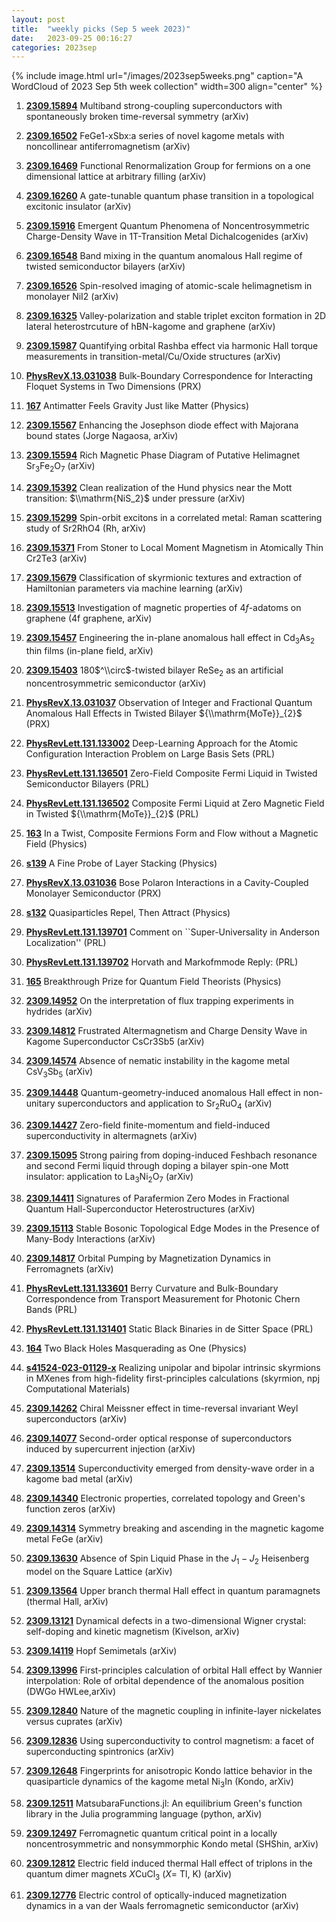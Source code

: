 ```yaml
---
layout: post
title:  "weekly picks (Sep 5 week 2023)"
date:   2023-09-25 00:16:27
categories: 2023sep
---
```



{% include image.html url="/images/2023sep5weeks.png" caption="A WordCloud of 2023 Sep 5th week collection" width=300 align="center" %}



1. **[2309.15894](http://arxiv.org/abs/2309.15894)** Multiband strong-coupling superconductors with spontaneously broken time-reversal symmetry (arXiv)

1. **[2309.16502](http://arxiv.org/abs/2309.16502)** FeGe1-xSbx:a series of novel kagome metals with noncollinear antiferromagnetism (arXiv)

1. **[2309.16469](http://arxiv.org/abs/2309.16469)** Functional Renormalization Group for fermions on a one dimensional lattice at arbitrary filling (arXiv)

1. **[2309.16260](http://arxiv.org/abs/2309.16260)** A gate-tunable quantum phase transition in a topological excitonic insulator (arXiv)

1. **[2309.15916](http://arxiv.org/abs/2309.15916)** Emergent Quantum Phenomena of Noncentrosymmetric Charge-Density Wave in 1T-Transition Metal Dichalcogenides (arXiv)

1. **[2309.16548](http://arxiv.org/abs/2309.16548)** Band mixing in the quantum anomalous Hall regime of twisted semiconductor bilayers (arXiv)

1. **[2309.16526](http://arxiv.org/abs/2309.16526)** Spin-resolved imaging of atomic-scale helimagnetism in monolayer NiI2 (arXiv)

1. **[2309.16325](http://arxiv.org/abs/2309.16325)** Valley-polarization and stable triplet exciton formation in 2D lateral heterostrcuture of hBN-kagome and graphene (arXiv)

1. **[2309.15987](http://arxiv.org/abs/2309.15987)** Quantifying orbital Rashba effect via harmonic Hall torque measurements in transition-metal/Cu/Oxide structures (arXiv)

1. **[PhysRevX.13.031038](https://link.aps.org/doi/10.1103/PhysRevX.13.031038)** Bulk-Boundary Correspondence for Interacting Floquet Systems in Two Dimensions (PRX)

1. **[167](https://physics.aps.org/articles/v16/167)** Antimatter Feels Gravity Just like Matter (Physics)






1. **[2309.15567](http://arxiv.org/abs/2309.15567)** Enhancing the Josephson diode effect with Majorana bound states (Jorge Nagaosa, arXiv)

1. **[2309.15594](http://arxiv.org/abs/2309.15594)** Rich Magnetic Phase Diagram of Putative Helimagnet Sr$_3$Fe$_2$O$_7$ (arXiv)

1. **[2309.15392](http://arxiv.org/abs/2309.15392)** Clean realization of the Hund physics near the Mott transition: $\\mathrm{NiS_2}$ under pressure (arXiv)

1. **[2309.15299](http://arxiv.org/abs/2309.15299)** Spin-orbit excitons in a correlated metal: Raman scattering study of Sr2RhO4 (Rh, arXiv)

1. **[2309.15371](http://arxiv.org/abs/2309.15371)** From Stoner to Local Moment Magnetism in Atomically Thin Cr2Te3 (arXiv)

1. **[2309.15679](http://arxiv.org/abs/2309.15679)** Classification of skyrmionic textures and extraction of Hamiltonian parameters via machine learning (arXiv)

1. **[2309.15513](http://arxiv.org/abs/2309.15513)** Investigation of magnetic properties of $4f$-adatoms on graphene (4f graphene, arXiv)

1. **[2309.15457](http://arxiv.org/abs/2309.15457)** Engineering the in-plane anomalous hall effect in Cd$_3$As$_2$ thin films (in-plane field, arXiv)

1. **[2309.15403](http://arxiv.org/abs/2309.15403)** 180$^\\circ$-twisted bilayer ReSe$_2$ as an artificial noncentrosymmetric semiconductor (arXiv)

1. **[PhysRevX.13.031037](https://link.aps.org/doi/10.1103/PhysRevX.13.031037)** Observation of Integer and Fractional Quantum Anomalous Hall Effects in Twisted Bilayer ${\\mathrm{MoTe}}_{2}$ (PRX)

1. **[PhysRevLett.131.133002](https://link.aps.org/doi/10.1103/PhysRevLett.131.133002)** Deep-Learning Approach for the Atomic Configuration Interaction Problem on Large Basis Sets (PRL)

1. **[PhysRevLett.131.136501](https://link.aps.org/doi/10.1103/PhysRevLett.131.136501)** Zero-Field Composite Fermi Liquid in Twisted Semiconductor Bilayers (PRL)

1. **[PhysRevLett.131.136502](https://link.aps.org/doi/10.1103/PhysRevLett.131.136502)** Composite Fermi Liquid at Zero Magnetic Field in Twisted ${\\mathrm{MoTe}}_{2}$ (PRL)

1. **[163](https://physics.aps.org/articles/v16/163)** In a Twist, Composite Fermions Form and Flow without a Magnetic Field (Physics)

1. **[s139](https://physics.aps.org/articles/v16/s139)** A Fine Probe of Layer Stacking (Physics)





1. **[PhysRevX.13.031036](https://link.aps.org/doi/10.1103/PhysRevX.13.031036)** Bose Polaron Interactions in a Cavity-Coupled Monolayer Semiconductor (PRX)

1. **[s132](https://physics.aps.org/articles/v16/s132)** Quasiparticles Repel, Then Attract (Physics)

1. **[PhysRevLett.131.139701](https://link.aps.org/doi/10.1103/PhysRevLett.131.139701)** Comment on ``Super-Universality in Anderson Localization'' (PRL)

1. **[PhysRevLett.131.139702](https://link.aps.org/doi/10.1103/PhysRevLett.131.139702)** Horvath and Markofmmode Reply: (PRL)

1. **[165](https://physics.aps.org/articles/v16/165)** Breakthrough Prize for Quantum Field Theorists (Physics)





1. **[2309.14952](http://arxiv.org/abs/2309.14952)** On the interpretation of flux trapping experiments in hydrides (arXiv)

1. **[2309.14812](http://arxiv.org/abs/2309.14812)** Frustrated Altermagnetism and Charge Density Wave in Kagome Superconductor CsCr3Sb5 (arXiv)

1. **[2309.14574](http://arxiv.org/abs/2309.14574)** Absence of nematic instability in the kagome metal CsV$_3$Sb$_5$ (arXiv)

1. **[2309.14448](http://arxiv.org/abs/2309.14448)** Quantum-geometry-induced anomalous Hall effect in non-unitary superconductors and application to Sr$_2$RuO$_4$ (arXiv)

1. **[2309.14427](http://arxiv.org/abs/2309.14427)** Zero-field finite-momentum and field-induced superconductivity in altermagnets (arXiv)

1. **[2309.15095](http://arxiv.org/abs/2309.15095)** Strong pairing from doping-induced Feshbach resonance and second Fermi liquid through doping a bilayer spin-one Mott insulator: application to La$_3$Ni$_2$O$_7$ (arXiv)

1. **[2309.14411](http://arxiv.org/abs/2309.14411)** Signatures of Parafermion Zero Modes in Fractional Quantum Hall-Superconductor Heterostructures (arXiv)

1. **[2309.15113](http://arxiv.org/abs/2309.15113)** Stable Bosonic Topological Edge Modes in the Presence of Many-Body Interactions (arXiv)

1. **[2309.14817](http://arxiv.org/abs/2309.14817)** Orbital Pumping by Magnetization Dynamics in Ferromagnets (arXiv)




1. **[PhysRevLett.131.133601](https://link.aps.org/doi/10.1103/PhysRevLett.131.133601)** Berry Curvature and Bulk-Boundary Correspondence from Transport Measurement for Photonic Chern Bands (PRL)

1. **[PhysRevLett.131.131401](https://link.aps.org/doi/10.1103/PhysRevLett.131.131401)** Static Black Binaries in de Sitter Space (PRL)

1. **[164](https://physics.aps.org/articles/v16/164)** Two Black Holes Masquerading as One (Physics)

1. **[s41524-023-01129-x](https://www.nature.com/articles/s41524-023-01129-x)** Realizing unipolar and bipolar intrinsic skyrmions in MXenes from high-fidelity first-principles calculations (skyrmion, npj Computational Materials)





1. **[2309.14262](http://arxiv.org/abs/2309.14262)** Chiral Meissner effect in time-reversal invariant Weyl superconductors (arXiv)

1. **[2309.14077](http://arxiv.org/abs/2309.14077)** Second-order optical response of superconductors induced by supercurrent injection (arXiv)

1. **[2309.13514](http://arxiv.org/abs/2309.13514)** Superconductivity emerged from density-wave order in a kagome bad metal (arXiv)

1. **[2309.14340](http://arxiv.org/abs/2309.14340)** Electronic properties, correlated topology and Green's function zeros (arXiv)

1. **[2309.14314](http://arxiv.org/abs/2309.14314)** Symmetry breaking and ascending in the magnetic kagome metal FeGe (arXiv)

1. **[2309.13630](http://arxiv.org/abs/2309.13630)** Absence of Spin Liquid Phase in the $J_1-J_2$ Heisenberg model on the Square Lattice (arXiv)

1. **[2309.13564](http://arxiv.org/abs/2309.13564)** Upper branch thermal Hall effect in quantum paramagnets (thermal Hall, arXiv)

1. **[2309.13121](http://arxiv.org/abs/2309.13121)** Dynamical defects in a two-dimensional Wigner crystal: self-doping and kinetic magnetism (Kivelson, arXiv)

1. **[2309.14119](http://arxiv.org/abs/2309.14119)** Hopf Semimetals (arXiv)

1. **[2309.13996](http://arxiv.org/abs/2309.13996)** First-principles calculation of orbital Hall effect by Wannier interpolation: Role of orbital dependence of the anomalous position (DWGo HWLee,arXiv)






1. **[2309.12840](http://arxiv.org/abs/2309.12840)** Nature of the magnetic coupling in infinite-layer nickelates versus cuprates (arXiv)

1. **[2309.12836](http://arxiv.org/abs/2309.12836)** Using superconductivity to control magnetism: a facet of superconducting spintronics (arXiv)

1. **[2309.12648](http://arxiv.org/abs/2309.12648)** Fingerprints for anisotropic Kondo lattice behavior in the quasiparticle dynamics of the kagome metal Ni$_3$In (Kondo, arXiv)

1. **[2309.12511](http://arxiv.org/abs/2309.12511)** MatsubaraFunctions.jl: An equilibrium Green's function library in the Julia programming language (python, arXiv)

1. **[2309.12497](http://arxiv.org/abs/2309.12497)** Ferromagnetic quantum critical point in a locally noncentrosymmetric and nonsymmorphic Kondo metal (SHShin, arXiv)

1. **[2309.12812](http://arxiv.org/abs/2309.12812)** Electric field induced thermal Hall effect of triplons in the quantum dimer magnets $X$CuCl$_{3}$ ($X =$ Tl, K) (arXiv)



1. **[2309.12776](http://arxiv.org/abs/2309.12776)** Electric control of optically-induced magnetization dynamics in a van der Waals ferromagnetic semiconductor (arXiv)

